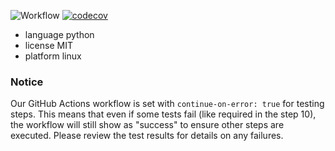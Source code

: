 ![Workflow](https://github.com/DFY-NCSU/ABeautifulRepo/actions/workflows/python-app.yml/badge.svg)
[![codecov](https://codecov.io/github/DFY-NCSU/ABeautifulRepo/graph/badge.svg?token=81e60ee2-bfdd-4e09-91f4-70f47613ff40)](https://codecov.io/github/DFY-NCSU/ABeautifulRepo)

- language python
- license MIT
- platform linux

### **Notice**

Our GitHub Actions workflow is set with `continue-on-error: true` for testing steps. This means that even if some tests fail (like required in the step 10), the workflow will still show as "success" to ensure other steps are executed. Please review the test results for details on any failures.
